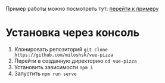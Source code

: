 Пример работы можно посмотреть тут: [перейти к примеру](https://test-88920.firebaseapp.com/)
# Установка через консоль
1. Клонировать репозиторий  ```git clone https://github.com/miloshsk/vue-pizza```
2. Перейти в созданную директорию ```cd vue-pizza```
3. Установить зависимости ```npm i```
4. Запустить ```npm run serve```
